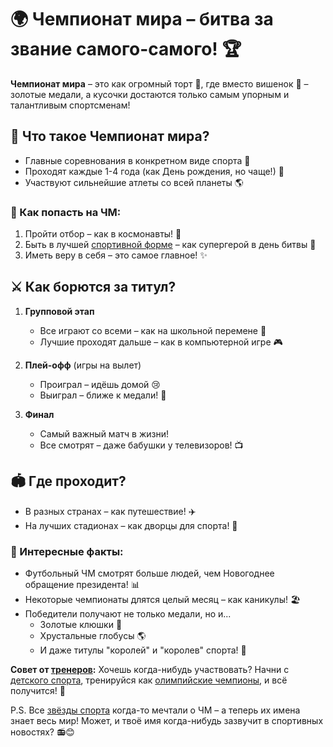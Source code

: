 # 🌍 Чемпионат мира – битва за звание самого-самого! 🏆

**Чемпионат мира** – это как огромный торт 🎂, где вместо вишенок 🍒 – золотые медали, а кусочки достаются только самым упорным и талантливым спортсменам!

## 🧐 Что такое Чемпионат мира?

- Главные соревнования в конкретном виде спорта 🏅
- Проходят каждые 1-4 года (как День рождения, но чаще!) 🎉
- Участвуют сильнейшие атлеты со всей планеты 🌎

### 🚀 Как попасть на ЧМ:
1. Пройти отбор – как в космонавты! 🚀  
2. Быть в лучшей [спортивной форме](спортивная_форма.md) – как супергерой в день битвы 💪  
3. Иметь веру в себя – это самое главное! ✨  

## ⚔️ Как борются за титул?

1. **Групповой этап**  
   - Все играют со всеми – как на школьной перемене 🏫  
   - Лучшие проходят дальше – как в компьютерной игре 🎮  

2. **Плей-офф** (игры на вылет)  
   - Проиграл – идёшь домой 😢  
   - Выиграл – ближе к медали! 🥇  

3. **Финал**  
   - Самый важный матч в жизни!  
   - Все смотрят – даже бабушки у телевизоров! 📺  

## 🏟️ Где проходит?
- В разных странах – как путешествие! ✈️  
- На лучших стадионах – как дворцы для спорта! 🏰  

### 🌟 Интересные факты:
- Футбольный ЧМ смотрят больше людей, чем Новогоднее обращение президента! 📊  
- Некоторые чемпионаты длятся целый месяц – как каникулы! 🏖️  
- Победители получают не только медали, но и...  
  - Золотые клюшки 🏑  
  - Хрустальные глобусы 🌎  
  - И даже титулы "королей" и "королев" спорта! 👑  

**Совет от [тренеров](тренер.md):** Хочешь когда-нибудь участвовать? Начни с [детского спорта](детский_спорт.md), тренируйся как [олимпийские чемпионы](олимпийские_игры.md), и всё получится! 💫  

P.S. Все [звёзды спорта](звёзды_спорта.md) когда-то мечтали о ЧМ – а теперь их имена знает весь мир! Может, и твоё имя когда-нибудь зазвучит в спортивных новостях? 📻😊  